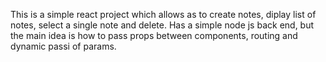 This is a simple react project which allows as to create notes, diplay list of notes, select a single note and delete.
Has a simple node js back end, but the main idea is how to pass props between components, routing and dynamic passi of params.